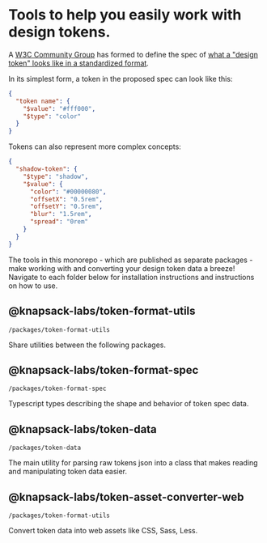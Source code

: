 # Tools to help you easily work with design tokens.

A [W3C Community Group](https://www.w3.org/standards/types#summary) has formed to define the spec of [what a "design token" looks like in a standardized format](https://tr.designtokens.org/format/).

In its simplest form, a token in the proposed spec can look like this:

```json
{
  "token name": {
    "$value": "#fff000",
    "$type": "color"
  }
}
```

Tokens can also represent more complex concepts:

```json
{
  "shadow-token": {
    "$type": "shadow",
    "$value": {
      "color": "#00000080",
      "offsetX": "0.5rem",
      "offsetY": "0.5rem",
      "blur": "1.5rem",
      "spread": "0rem"
    }
  }
}
```

The tools in this monorepo - which are published as separate packages - make working with and converting your design token data a breeze! Navigate to each folder below for installation instructions and instructions on how to use.

## @knapsack-labs/token-format-utils

`/packages/token-format-utils`

Share utilities between the following packages.

## @knapsack-labs/token-format-spec

`/packages/token-format-spec`

Typescript types describing the shape and behavior of token spec data.

## @knapsack-labs/token-data

`/packages/token-data`

The main utility for parsing raw tokens json into a class that makes reading and manipulating token data easier.

## @knapsack-labs/token-asset-converter-web

`/packages/token-format-utils`

Convert token data into web assets like CSS, Sass, Less.

